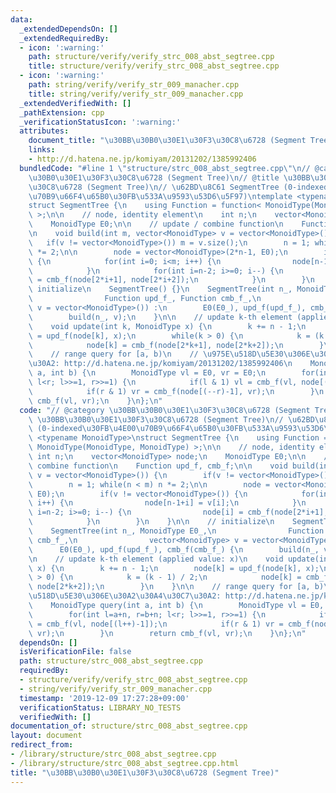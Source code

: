 ```yaml
---
data:
  _extendedDependsOn: []
  _extendedRequiredBy:
  - icon: ':warning:'
    path: structure/verify/verify_strc_008_abst_segtree.cpp
    title: structure/verify/verify_strc_008_abst_segtree.cpp
  - icon: ':warning:'
    path: string/verify/verify_str_009_manacher.cpp
    title: string/verify/verify_str_009_manacher.cpp
  _extendedVerifiedWith: []
  _pathExtension: cpp
  _verificationStatusIcon: ':warning:'
  attributes:
    document_title: "\u30BB\u30B0\u30E1\u30F3\u30C8\u6728 (Segment Tree)"
    links:
    - http://d.hatena.ne.jp/komiyam/20131202/1385992406
  bundledCode: "#line 1 \"structure/strc_008_abst_segtree.cpp\"\n// @category \u30BB\
    \u30B0\u30E1\u30F3\u30C8\u6728 (Segment Tree)\n// @title \u30BB\u30B0\u30E1\u30F3\
    \u30C8\u6728 (Segment Tree)\n// \u62BD\u8C61 SegmentTree (0-indexed\u30FB\u4E00\
    \u70B9\u66F4\u65B0\u30FB\u533A\u9593\u53D6\u5F97)\ntemplate <typename MonoidType>\n\
    struct SegmentTree {\n    using Function = function< MonoidType(MonoidType, MonoidType)\
    \ >;\n\n    // node, identity element\n    int n;\n    vector<MonoidType> node;\n\
    \    MonoidType E0;\n\n    // update / combine function\n    Function upd_f, cmb_f;\n\
    \n    void build(int m, vector<MonoidType> v = vector<MonoidType>()) {\n     \
    \   if(v != vector<MonoidType>()) m = v.size();\n        n = 1; while(n < m) n\
    \ *= 2;\n\n        node = vector<MonoidType>(2*n-1, E0);\n        if(v != vector<MonoidType>())\
    \ {\n            for(int i=0; i<m; i++) {\n                node[n-1+i] = v[i];\n\
    \            }\n            for(int i=n-2; i>=0; i--) {\n                node[i]\
    \ = cmb_f(node[2*i+1], node[2*i+2]);\n            }\n        }\n    }\n\n    //\
    \ initialize\n    SegmentTree() {}\n    SegmentTree(int n_, MonoidType E0_,\n\
    \                Function upd_f_, Function cmb_f_,\n                vector<MonoidType>\
    \ v = vector<MonoidType>()) :\n        E0(E0_), upd_f(upd_f_), cmb_f(cmb_f_) {\n\
    \        build(n_, v);\n    }\n\n    // update k-th element (applied value: x)\n\
    \    void update(int k, MonoidType x) {\n        k += n - 1;\n        node[k]\
    \ = upd_f(node[k], x);\n        while(k > 0) {\n            k = (k - 1) / 2;\n\
    \            node[k] = cmb_f(node[2*k+1], node[2*k+2]);\n        }\n    }\n\n\
    \    // range query for [a, b)\n    // \u975E\u518D\u5E30\u306E\u30A2\u30A4\u30C7\
    \u30A2: http://d.hatena.ne.jp/komiyam/20131202/1385992406\n    MonoidType query(int\
    \ a, int b) {\n        MonoidType vl = E0, vr = E0;\n        for(int l=a+n, r=b+n;\
    \ l<r; l>>=1, r>>=1) {\n            if(l & 1) vl = cmb_f(vl, node[(l++)-1]);\n\
    \            if(r & 1) vr = cmb_f(node[(--r)-1], vr);\n        }\n        return\
    \ cmb_f(vl, vr);\n    }\n};\n"
  code: "// @category \u30BB\u30B0\u30E1\u30F3\u30C8\u6728 (Segment Tree)\n// @title\
    \ \u30BB\u30B0\u30E1\u30F3\u30C8\u6728 (Segment Tree)\n// \u62BD\u8C61 SegmentTree\
    \ (0-indexed\u30FB\u4E00\u70B9\u66F4\u65B0\u30FB\u533A\u9593\u53D6\u5F97)\ntemplate\
    \ <typename MonoidType>\nstruct SegmentTree {\n    using Function = function<\
    \ MonoidType(MonoidType, MonoidType) >;\n\n    // node, identity element\n   \
    \ int n;\n    vector<MonoidType> node;\n    MonoidType E0;\n\n    // update /\
    \ combine function\n    Function upd_f, cmb_f;\n\n    void build(int m, vector<MonoidType>\
    \ v = vector<MonoidType>()) {\n        if(v != vector<MonoidType>()) m = v.size();\n\
    \        n = 1; while(n < m) n *= 2;\n\n        node = vector<MonoidType>(2*n-1,\
    \ E0);\n        if(v != vector<MonoidType>()) {\n            for(int i=0; i<m;\
    \ i++) {\n                node[n-1+i] = v[i];\n            }\n            for(int\
    \ i=n-2; i>=0; i--) {\n                node[i] = cmb_f(node[2*i+1], node[2*i+2]);\n\
    \            }\n        }\n    }\n\n    // initialize\n    SegmentTree() {}\n\
    \    SegmentTree(int n_, MonoidType E0_,\n                Function upd_f_, Function\
    \ cmb_f_,\n                vector<MonoidType> v = vector<MonoidType>()) :\n  \
    \      E0(E0_), upd_f(upd_f_), cmb_f(cmb_f_) {\n        build(n_, v);\n    }\n\
    \n    // update k-th element (applied value: x)\n    void update(int k, MonoidType\
    \ x) {\n        k += n - 1;\n        node[k] = upd_f(node[k], x);\n        while(k\
    \ > 0) {\n            k = (k - 1) / 2;\n            node[k] = cmb_f(node[2*k+1],\
    \ node[2*k+2]);\n        }\n    }\n\n    // range query for [a, b)\n    // \u975E\
    \u518D\u5E30\u306E\u30A2\u30A4\u30C7\u30A2: http://d.hatena.ne.jp/komiyam/20131202/1385992406\n\
    \    MonoidType query(int a, int b) {\n        MonoidType vl = E0, vr = E0;\n\
    \        for(int l=a+n, r=b+n; l<r; l>>=1, r>>=1) {\n            if(l & 1) vl\
    \ = cmb_f(vl, node[(l++)-1]);\n            if(r & 1) vr = cmb_f(node[(--r)-1],\
    \ vr);\n        }\n        return cmb_f(vl, vr);\n    }\n};\n"
  dependsOn: []
  isVerificationFile: false
  path: structure/strc_008_abst_segtree.cpp
  requiredBy:
  - structure/verify/verify_strc_008_abst_segtree.cpp
  - string/verify/verify_str_009_manacher.cpp
  timestamp: '2019-12-09 17:27:28+09:00'
  verificationStatus: LIBRARY_NO_TESTS
  verifiedWith: []
documentation_of: structure/strc_008_abst_segtree.cpp
layout: document
redirect_from:
- /library/structure/strc_008_abst_segtree.cpp
- /library/structure/strc_008_abst_segtree.cpp.html
title: "\u30BB\u30B0\u30E1\u30F3\u30C8\u6728 (Segment Tree)"
---
```

